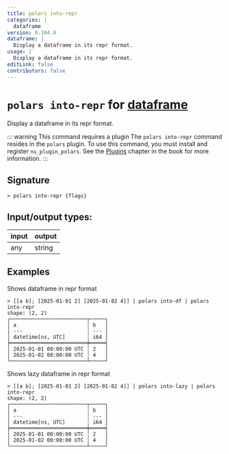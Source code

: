 ```yaml
---
title: polars into-repr
categories: |
  dataframe
version: 0.104.0
dataframe: |
  Display a dataframe in its repr format.
usage: |
  Display a dataframe in its repr format.
editLink: false
contributors: false
---
```

<!-- This file is automatically generated. Please edit the command in https://github.com/nushell/nushell instead. -->

# `polars into-repr` for [dataframe](/commands/categories/dataframe.md)

<div class='command-title'>Display a dataframe in its repr format.</div>

::: warning This command requires a plugin
The `polars into-repr` command resides in the `polars` plugin.
To use this command, you must install and register `nu_plugin_polars`.
See the [Plugins](/book/plugins.html) chapter in the book for more information.
:::


## Signature

```> polars into-repr {flags} ```


## Input/output types:

| input | output |
| ----- | ------ |
| any   | string |
## Examples

Shows dataframe in repr format
```nu
> [[a b]; [2025-01-01 2] [2025-01-02 4]] | polars into-df | polars into-repr
shape: (2, 2)
┌─────────────────────────┬─────┐
│ a                       ┆ b   │
│ ---                     ┆ --- │
│ datetime[ns, UTC]       ┆ i64 │
╞═════════════════════════╪═════╡
│ 2025-01-01 00:00:00 UTC ┆ 2   │
│ 2025-01-02 00:00:00 UTC ┆ 4   │
└─────────────────────────┴─────┘
```

Shows lazy dataframe in repr format
```nu
> [[a b]; [2025-01-01 2] [2025-01-02 4]] | polars into-lazy | polars into-repr
shape: (2, 2)
┌─────────────────────────┬─────┐
│ a                       ┆ b   │
│ ---                     ┆ --- │
│ datetime[ns, UTC]       ┆ i64 │
╞═════════════════════════╪═════╡
│ 2025-01-01 00:00:00 UTC ┆ 2   │
│ 2025-01-02 00:00:00 UTC ┆ 4   │
└─────────────────────────┴─────┘
```
